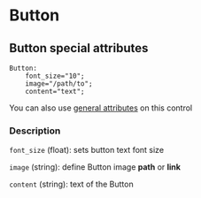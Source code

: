 # Button

## Button special attributes
    Button:
        font_size="10";
	    image="/path/to";
	    content="text";

You can also use [general attributes](https://github.com/d3m0n-project/d3m0n_os/blob/main/rootfs/usr/share/d3m0n/documentation/GeneralAttributes.md) on this control

### Description
`font_size` (float): sets button text font size

`image` (string): define Button image **path** or **link**

`content` (string): text of the Button
